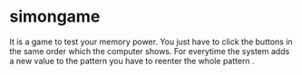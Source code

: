 # simongame
It is a game to test your memory power.
You just have to click the buttons in the same order which the computer shows.
For everytime the system adds a new value to the pattern you have to reenter the whole pattern .
